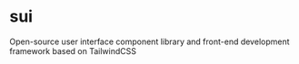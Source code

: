# sui
Open-source user interface component library and front-end development framework based on TailwindCSS
